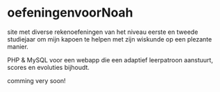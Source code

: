 # oefeningenvoorNoah

site met diverse rekenoefeningen van het niveau eerste en tweede studiejaar om mijn kapoen te helpen met zijn wiskunde op een plezante manier.

<p>PHP & MySQL voor een webapp die een adaptief leerpatroon aanstuurt, scores en evoluties bijhoudt.</p>

<p>comming very soon!</p>
